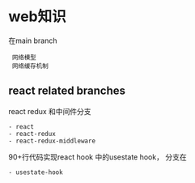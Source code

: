 # web知识 
在main branch
    
     网络模型
     网络缓存机制
## react related branches
react redux 和中间件分支
    
    - react
    - react-redux
    - react-redux-middleware

90+行代码实现react hook 中的usestate hook， 分支在

    - usestate-hook

